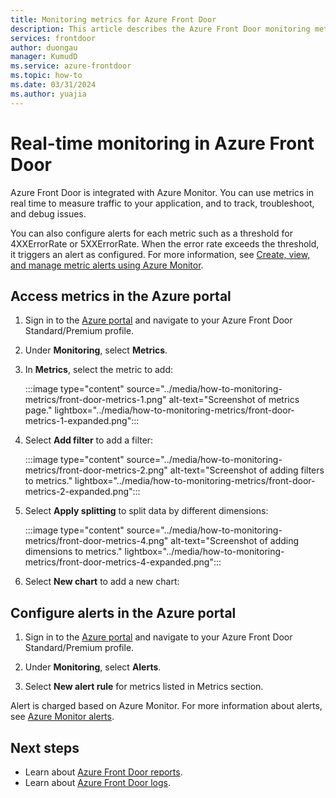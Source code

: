 ```yaml
---
title: Monitoring metrics for Azure Front Door
description: This article describes the Azure Front Door monitoring metrics.
services: frontdoor
author: duongau
manager: KumudD
ms.service: azure-frontdoor
ms.topic: how-to
ms.date: 03/31/2024
ms.author: yuajia
---
```


# Real-time monitoring in Azure Front Door

Azure Front Door is integrated with Azure Monitor. You can use metrics in real time to measure traffic to your application, and to track, troubleshoot, and debug issues.  

You can also configure alerts for each metric such as a threshold for 4XXErrorRate or 5XXErrorRate. When the error rate exceeds the threshold, it triggers an alert as configured. For more information, see [Create, view, and manage metric alerts using Azure Monitor](/azure/azure-monitor/alerts/alerts-metric). 

## Access metrics in the Azure portal

1. Sign in to the [Azure portal](https://portal.azure.com) and navigate to your Azure Front Door Standard/Premium profile.

1. Under **Monitoring**, select **Metrics**.

1. In **Metrics**, select the metric to add:

   :::image type="content" source="../media/how-to-monitoring-metrics/front-door-metrics-1.png" alt-text="Screenshot of metrics page." lightbox="../media/how-to-monitoring-metrics/front-door-metrics-1-expanded.png":::

1. Select **Add filter** to add a filter:

    :::image type="content" source="../media/how-to-monitoring-metrics/front-door-metrics-2.png" alt-text="Screenshot of adding filters to metrics." lightbox="../media/how-to-monitoring-metrics/front-door-metrics-2-expanded.png":::
    
1. Select **Apply splitting** to split data by different dimensions:

   :::image type="content" source="../media/how-to-monitoring-metrics/front-door-metrics-4.png" alt-text="Screenshot of adding dimensions to metrics." lightbox="../media/how-to-monitoring-metrics/front-door-metrics-4-expanded.png":::

1. Select **New chart** to add a new chart:

## Configure alerts in the Azure portal

1. Sign in to the [Azure portal](https://portal.azure.com) and navigate to your Azure Front Door Standard/Premium profile.

1. Under **Monitoring**, select **Alerts**.

1. Select **New alert rule** for metrics listed in Metrics section.

Alert is charged based on Azure Monitor. For more information about alerts, see [Azure Monitor alerts](/azure/azure-monitor/alerts/alerts-overview).

## Next steps

- Learn about [Azure Front Door reports](how-to-reports.md).
- Learn about [Azure Front Door logs](how-to-logs.md).
